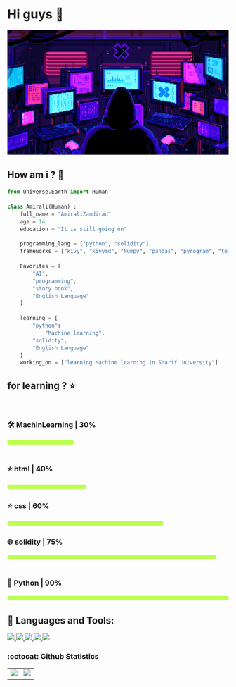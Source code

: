 
# Hi guys 🙂 


<img src="https://github.com/AmiraliZandirad/AmiraliZandirad/blob/main/Amir%20ali.gif" alt="just for fun :D">

## How am i ? 🤔
```py
from Universe.Earth import Human

class Amirali(Human) :
    full_name = "AmiraliZandirad"
    age = 14
    education = "It is still going on"

    programming_lang = ["python", "solidity"]
    frameworks = ["kivy", "kivymd", "Numpy", "pandas", "pyrogram", "telegram-bot", "open-cv" , "Web3", "hashlib"]

    Favorites = [
        "AI",
        "programming",
        "story book",
        "English Language"
    ]

    learning = [
        "python":
            "Machine learning",
        "solidity",
        "English Language"
    ]
    working_on = ["learning Machine learning in Sharif University"]

```
## for learning ? ⭐
<br>
<h3 align="left">🛠️ MachinLearning | 30%</h3><img align="left" src="https://raw.githubusercontent.com/AmiraliZandi/AmiraliZandi/main/bar.png" width="150px" height="16px">
<br>
<br>
<h3 align="left">⭐ html | 40%</h3><img align="left" src="https://raw.githubusercontent.com/AmiraliZandi/AmiraliZandi/main/bar.png" width="180px" height="16px">
<br>

<h3 align="left">⭐ css | 60%</h3><img align="left" src="https://raw.githubusercontent.com/AmiraliZandi/AmiraliZandi/main/bar.png" width="355px" height="16px">
<br>
<h3 align="left">🌐 solidity | 75%</h3><img align="left" src="https://raw.githubusercontent.com/AmiraliZandi/AmiraliZandi/main/bar.png" width="475px" height="16px">
<br>
<br>
<h3 align="left"> 🐍 Python | 90%</h3><img align="left" src="https://raw.githubusercontent.com/AmiraliZandi/AmiraliZandi/main/bar.png" width="600px" height="16px">
<br>

## 🚀 Languages and Tools:
<p align="left"> 
        <a href="https://www.w3.org/html/" target="_blank"> <img src="https://img.icons8.com/color/48/000000/html-5.png"/> </a> 
        <a href="https://www.w3schools.com/css/" target="_blank"> <img src="https://img.icons8.com/color/48/000000/css3.png"/> </a>
        <a href="https://www.python.org" target="_blank"> <img src="https://img.icons8.com/color/48/000000/python.png"/> </a>
        <a href="https://solidity-by-example.org" target="_blank"> <img src="https://img.icons8.com/color/48/000000/solidity"/> </a>
        <a href="https://wordpress.com/" target="_blank"> <img src="https://img.icons8.com/color/48/000000/wordpress"/> </a>
    
</p>

### :octocat: Github Statistics

<table><tr><td><img src="https://github-readme-stats.vercel.app/api?username=AmiraliZandirad&show_icons=true&theme=gotham" /></td><td><img src="http://github-readme-streak-stats.herokuapp.com?user=AmiraliZandirad&theme=gotham"/></td></tr></table>
